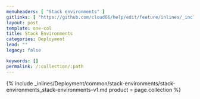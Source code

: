 ```yaml
---
menuheaders: [ "Stack environments" ]
gitlinks: [ "https://github.com/cloud66/help/edit/feature/inlines/_includes/_inlines/Deployment/common/stack-environments/stack-environments_stack-environments-v1.md" ]
layout: post
template: one-col
title: Stack Environments
categories: Deployment
lead: ""
legacy: false

keywords: []
permalink: /:collection/:path
---
```





<a href="#stack-environments"></a>{% include _inlines/Deployment/common/stack-environments/stack-environments_stack-environments-v1.md  product = page.collection %}
